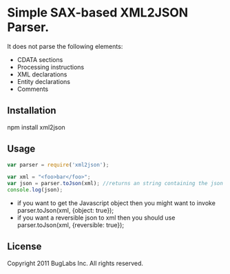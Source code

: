 # Simple SAX-based XML2JSON Parser.

It does not parse the following elements: 

* CDATA sections
* Processing instructions
* XML declarations
* Entity declarations
* Comments

## Installation 
npm install xml2json

## Usage 
```javascript
var parser = require('xml2json');

var xml = "<foo>bar</foo>";
var json = parser.toJson(xml); //returns an string containing the json structure by default
console.log(json);
```
* if you want to get the Javascript object then you might want to invoke parser.toJson(xml, {object: true});
* if you want a reversible json to xml then you should use parser.toJson(xml, {reversible: true});


## License
Copyright 2011 BugLabs Inc. All rights reserved.
